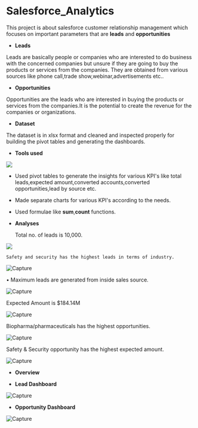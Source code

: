 # Salesforce_Analytics

This project is about salesforce customer relationship management which focuses on important parameters that are **leads** and **opportunities**

* **Leads**

Leads are basically people or companies who are interested to do business with the concerned companies but unsure if they are going to buy the products or services from the companies. They are obtained from various sources like phone call,trade show,webinar,advertisements etc..

* **Opportunities**

Opportunities are the leads who are interested in buying the products or services from the companies.It is the potential to create the revenue for the companies or organizations.

* **Dataset**

The dataset is in xlsx format and cleaned and inspected properly for building the pivot tables and generating the dashboards.

* **Tools used**

<img src="https://img.icons8.com/color/2x/ms-excel.png">

* Used pivot tables to generate the insights for various KPI's like total leads,expected amount,converted accounts,converted opportunities,lead by source etc.
* Made separate charts for various KPI's according to the needs.
* Used formulae like **sum**,**count** functions.

* **Analyses**
  
   Total no. of leads is 10,000. 
  
<img src="https://user-images.githubusercontent.com/117027162/214703352-7cc9b6db-5b03-425d-99d4-0c9265f6fa3e.PNG">

    Safety and security has the highest leads in terms of industry.

![Capture](https://user-images.githubusercontent.com/117027162/214706590-5a8650fd-9553-4c96-b147-7411bbede145.PNG)

•	Maximum leads are generated from inside sales source.


![Capture](https://user-images.githubusercontent.com/117027162/214707165-ab3f447d-57fa-4b03-b79f-655d7da35ab6.PNG)

Expected Amount is $184.14M


![Capture](https://user-images.githubusercontent.com/117027162/214708655-ee3772e8-ef15-4730-be4a-5bfc8e7aafa7.PNG)

Biopharma/pharmaceuticals has the highest opportunities.

![Capture](https://user-images.githubusercontent.com/117027162/214709981-633a1cf8-0f5b-4c47-bfc0-11c142368d68.PNG)

Safety & Security opportunity has the highest expected amount.



![Capture](https://user-images.githubusercontent.com/117027162/214711405-2974c9e3-45b8-4426-841c-c42eac63e449.PNG)

* **Overview**


* **Lead Dashboard**


![Capture](https://user-images.githubusercontent.com/117027162/214716709-063b0d84-080d-4c4b-b022-91b5ac9252e2.PNG)

* **Opportunity Dashboard**

![Capture](https://user-images.githubusercontent.com/117027162/214717225-e20496d8-1d18-4c32-bb03-366c4f2caa4e.PNG)


